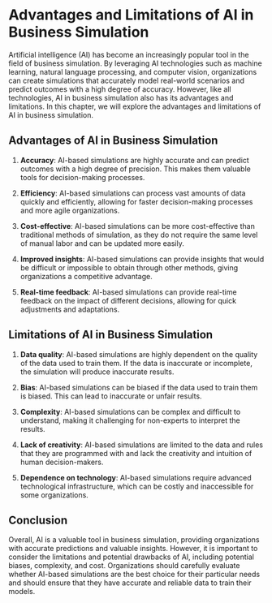 Advantages and Limitations of AI in Business Simulation
=======================================================================================================

Artificial intelligence (AI) has become an increasingly popular tool in the field of business simulation. By leveraging AI technologies such as machine learning, natural language processing, and computer vision, organizations can create simulations that accurately model real-world scenarios and predict outcomes with a high degree of accuracy. However, like all technologies, AI in business simulation also has its advantages and limitations. In this chapter, we will explore the advantages and limitations of AI in business simulation.

Advantages of AI in Business Simulation
---------------------------------------

1. **Accuracy**: AI-based simulations are highly accurate and can predict outcomes with a high degree of precision. This makes them valuable tools for decision-making processes.

2. **Efficiency**: AI-based simulations can process vast amounts of data quickly and efficiently, allowing for faster decision-making processes and more agile organizations.

3. **Cost-effective**: AI-based simulations can be more cost-effective than traditional methods of simulation, as they do not require the same level of manual labor and can be updated more easily.

4. **Improved insights**: AI-based simulations can provide insights that would be difficult or impossible to obtain through other methods, giving organizations a competitive advantage.

5. **Real-time feedback**: AI-based simulations can provide real-time feedback on the impact of different decisions, allowing for quick adjustments and adaptations.

Limitations of AI in Business Simulation
----------------------------------------

1. **Data quality**: AI-based simulations are highly dependent on the quality of the data used to train them. If the data is inaccurate or incomplete, the simulation will produce inaccurate results.

2. **Bias**: AI-based simulations can be biased if the data used to train them is biased. This can lead to inaccurate or unfair results.

3. **Complexity**: AI-based simulations can be complex and difficult to understand, making it challenging for non-experts to interpret the results.

4. **Lack of creativity**: AI-based simulations are limited to the data and rules that they are programmed with and lack the creativity and intuition of human decision-makers.

5. **Dependence on technology**: AI-based simulations require advanced technological infrastructure, which can be costly and inaccessible for some organizations.

Conclusion
----------

Overall, AI is a valuable tool in business simulation, providing organizations with accurate predictions and valuable insights. However, it is important to consider the limitations and potential drawbacks of AI, including potential biases, complexity, and cost. Organizations should carefully evaluate whether AI-based simulations are the best choice for their particular needs and should ensure that they have accurate and reliable data to train their models.
